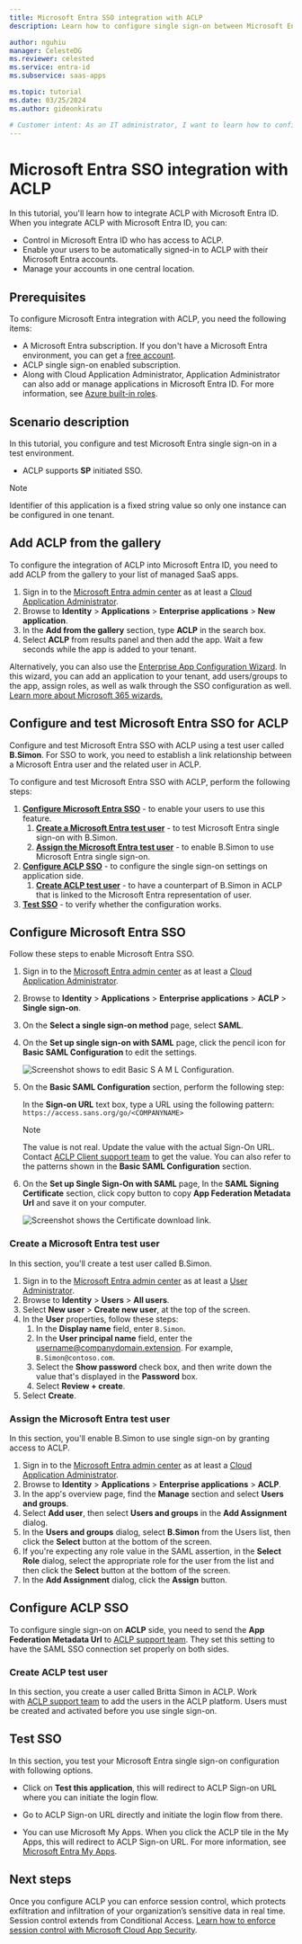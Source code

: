```yaml
---
title: Microsoft Entra SSO integration with ACLP
description: Learn how to configure single sign-on between Microsoft Entra ID and ACLP.

author: nguhiu
manager: CelesteDG
ms.reviewer: celested
ms.service: entra-id
ms.subservice: saas-apps

ms.topic: tutorial
ms.date: 03/25/2024
ms.author: gideonkiratu

# Customer intent: As an IT administrator, I want to learn how to configure single sign-on between Microsoft Entra ID and ACLP so that I can control who has access to ACLP, enable automatic sign-in with Microsoft Entra accounts, and manage my accounts in one central location.
---
```

# Microsoft Entra SSO integration with ACLP

In this tutorial, you'll learn how to integrate ACLP with Microsoft Entra ID. When you integrate ACLP with Microsoft Entra ID, you can:

* Control in Microsoft Entra ID who has access to ACLP.
* Enable your users to be automatically signed-in to ACLP with their Microsoft Entra accounts.
* Manage your accounts in one central location.

## Prerequisites

To configure Microsoft Entra integration with ACLP, you need the following items:

* A Microsoft Entra subscription. If you don't have a Microsoft Entra environment, you can get a [free account](https://azure.microsoft.com/free/).
* ACLP single sign-on enabled subscription.
* Along with Cloud Application Administrator, Application Administrator can also add or manage applications in Microsoft Entra ID.
For more information, see [Azure built-in roles](~/identity/role-based-access-control/permissions-reference.md).

## Scenario description

In this tutorial, you configure and test Microsoft Entra single sign-on in a test environment.

* ACLP supports **SP** initiated SSO.

> [!NOTE]
> Identifier of this application is a fixed string value so only one instance can be configured in one tenant.

## Add ACLP from the gallery

To configure the integration of ACLP into Microsoft Entra ID, you need to add ACLP from the gallery to your list of managed SaaS apps.

1. Sign in to the [Microsoft Entra admin center](https://entra.microsoft.com) as at least a [Cloud Application Administrator](~/identity/role-based-access-control/permissions-reference.md#cloud-application-administrator).
1. Browse to **Identity** > **Applications** > **Enterprise applications** > **New application**.
1. In the **Add from the gallery** section, type **ACLP** in the search box.
1. Select **ACLP** from results panel and then add the app. Wait a few seconds while the app is added to your tenant.

 Alternatively, you can also use the [Enterprise App Configuration Wizard](https://portal.office.com/AdminPortal/home?Q=Docs#/azureadappintegration). In this wizard, you can add an application to your tenant, add users/groups to the app, assign roles, as well as walk through the SSO configuration as well. [Learn more about Microsoft 365 wizards.](/microsoft-365/admin/misc/azure-ad-setup-guides)

<a name='configure-and-test-azure-ad-sso-for-aclp'></a>

## Configure and test Microsoft Entra SSO for ACLP

Configure and test Microsoft Entra SSO with ACLP using a test user called **B.Simon**. For SSO to work, you need to establish a link relationship between a Microsoft Entra user and the related user in ACLP.

To configure and test Microsoft Entra SSO with ACLP, perform the following steps:

1. **[Configure Microsoft Entra SSO](#configure-azure-ad-sso)** - to enable your users to use this feature.
    1. **[Create a Microsoft Entra test user](#create-an-azure-ad-test-user)** - to test Microsoft Entra single sign-on with B.Simon.
    1. **[Assign the Microsoft Entra test user](#assign-the-azure-ad-test-user)** - to enable B.Simon to use Microsoft Entra single sign-on.
1. **[Configure ACLP SSO](#configure-aclp-sso)** - to configure the single sign-on settings on application side.
    1. **[Create ACLP test user](#create-aclp-test-user)** - to have a counterpart of B.Simon in ACLP that is linked to the Microsoft Entra representation of user.
1. **[Test SSO](#test-sso)** - to verify whether the configuration works.

<a name='configure-azure-ad-sso'></a>

## Configure Microsoft Entra SSO

Follow these steps to enable Microsoft Entra SSO.

1. Sign in to the [Microsoft Entra admin center](https://entra.microsoft.com) as at least a [Cloud Application Administrator](~/identity/role-based-access-control/permissions-reference.md#cloud-application-administrator).
1. Browse to **Identity** > **Applications** > **Enterprise applications** > **ACLP** > **Single sign-on**.
1. On the **Select a single sign-on method** page, select **SAML**.
1. On the **Set up single sign-on with SAML** page, click the pencil icon for **Basic SAML Configuration** to edit the settings.

   ![Screenshot shows to edit Basic S A M L Configuration.](common/edit-urls.png "Basic Configuration")

1. On the **Basic SAML Configuration** section, perform the following step:

    In the **Sign-on URL** text box, type a URL using the following pattern:
    `https://access.sans.org/go/<COMPANYNAME>`

	> [!NOTE]
	> The value is not real. Update the value with the actual Sign-On URL. Contact [ACLP Client support team](mailto:mrichards@sans.org) to get the value. You can also refer to the patterns shown in the **Basic SAML Configuration** section.

1. On the **Set up Single Sign-On with SAML** page, In the **SAML Signing Certificate** section, click copy button to copy **App Federation Metadata Url** and save it on your computer.

	![Screenshot shows the Certificate download link.](common/copy-metadataurl.png "Certificate")

<a name='create-an-azure-ad-test-user'></a>

### Create a Microsoft Entra test user

In this section, you'll create a test user called B.Simon.

1. Sign in to the [Microsoft Entra admin center](https://entra.microsoft.com) as at least a [User Administrator](~/identity/role-based-access-control/permissions-reference.md#user-administrator).
1. Browse to **Identity** > **Users** > **All users**.
1. Select **New user** > **Create new user**, at the top of the screen.
1. In the **User** properties, follow these steps:
   1. In the **Display name** field, enter `B.Simon`.  
   1. In the **User principal name** field, enter the username@companydomain.extension. For example, `B.Simon@contoso.com`.
   1. Select the **Show password** check box, and then write down the value that's displayed in the **Password** box.
   1. Select **Review + create**.
1. Select **Create**.

<a name='assign-the-azure-ad-test-user'></a>

### Assign the Microsoft Entra test user

In this section, you'll enable B.Simon to use single sign-on by granting access to ACLP.

1. Sign in to the [Microsoft Entra admin center](https://entra.microsoft.com) as at least a [Cloud Application Administrator](~/identity/role-based-access-control/permissions-reference.md#cloud-application-administrator).
1. Browse to **Identity** > **Applications** > **Enterprise applications** > **ACLP**.
1. In the app's overview page, find the **Manage** section and select **Users and groups**.
1. Select **Add user**, then select **Users and groups** in the **Add Assignment** dialog.
1. In the **Users and groups** dialog, select **B.Simon** from the Users list, then click the **Select** button at the bottom of the screen.
1. If you're expecting any role value in the SAML assertion, in the **Select Role** dialog, select the appropriate role for the user from the list and then click the **Select** button at the bottom of the screen.
1. In the **Add Assignment** dialog, click the **Assign** button.

## Configure ACLP SSO

To configure single sign-on on **ACLP** side, you need to send the **App Federation Metadata Url** to [ACLP support team](mailto:mrichards@sans.org). They set this setting to have the SAML SSO connection set properly on both sides.

### Create ACLP test user

In this section, you create a user called Britta Simon in ACLP. Work with [ACLP support team](mailto:mrichards@sans.org) to add the users in the ACLP platform. Users must be created and activated before you use single sign-on.

## Test SSO

In this section, you test your Microsoft Entra single sign-on configuration with following options. 

* Click on **Test this application**, this will redirect to ACLP Sign-on URL where you can initiate the login flow. 

* Go to ACLP Sign-on URL directly and initiate the login flow from there.

* You can use Microsoft My Apps. When you click the ACLP tile in the My Apps, this will redirect to ACLP Sign-on URL. For more information, see [Microsoft Entra My Apps](/azure/active-directory/manage-apps/end-user-experiences#azure-ad-my-apps).

## Next steps

Once you configure ACLP you can enforce session control, which protects exfiltration and infiltration of your organization’s sensitive data in real time. Session control extends from Conditional Access. [Learn how to enforce session control with Microsoft Cloud App Security](/cloud-app-security/proxy-deployment-aad).
